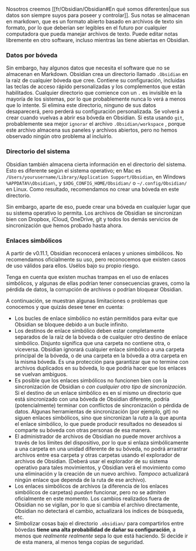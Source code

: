 Nosotros creemos [[fr/Obsidian/Obsidian#En qué somos diferentes|que sus datos son siempre suyos para poseer y controlar]]. Sus notas se almacenan en markdown, que es un formato abierto basado en archivos de texto sin formato, por lo que deberían ser legibles en el futuro por cualquier computadora que pueda manejar archivos de texto. Puede editar notas libremente en otro software, incluso mientras las tiene abiertas en Obsidian.

### Datos por bóveda

Sin embargo, hay algunos datos que necesita el software que no se almacenan en Markdown. Obsidian crea un directorio llamado `.Obsidian` en la raíz de cualquier bóveda que cree. Contiene su configuración, incluidas las teclas de acceso rápido personalizadas y los complementos que están habilitados. Cualquier directorio que comience con un  `.` es invisible en la mayoría de los sistemas, por lo que probablemente nunca lo verá a menos que lo intente. Si elimina este directorio, ninguno de sus datos desaparecerá, pero perderá su configuración personalizada. Se volverá a crear cuando vuelvas a abrir esa bóveda en Obsidian. Si esta usando `git`, probablemente sea mejor  `ignorar` el archivo `.Obsidian/workspace` , porque este archivo almacena sus paneles y archivos abiertos, pero no hemos observado ningún otro problema al incluirlo.

### Directorio del sistema

Obsidian también almacena cierta información en el directorio del sistema. Esto es diferente según el sistema operativo; en Mac es  `/Users/yourusername/Library/Application Support/Obsidian`, en Windows `%APPDATA%\Obsidian\`, y  `$XDG_CONFIG_HOME/Obsidian/` o  `~/.config/Obsidian/` en Linux. Como resultado, recomendamos no crear una bóveda en este directorio.

Sin embargo, aparte de eso, puede crear una bóveda en cualquier lugar que su sistema operativo lo permita. Los archivos de Obsidian se sincronizan bien con Dropbox, iCloud, OneDrive, git y todos los demás servicios de sincronización que hemos probado hasta ahora.

### Enlaces simbólicos

A partir de v0.11.1, Obsidian reconocerá enlaces y uniones simbólicos. No recomendamos oficialmente su uso, pero reconocemos que existen casos de uso válidos para ellos. Usélos bajo su propio riesgo.

Tenga en cuenta que existen muchas trampas en el uso de enlaces simbólicos, y algunas de ellas podrían tener consecuencias graves, como la pérdida de datos, la corrupción de archivos o podrían bloquear Obsidian.

A continuación, se muestran algunas limitaciones o problemas que conocemos y que quizás desee tener en cuenta:

- Los bucles de enlace simbólico no están permitidos para evitar que Obsidian se bloquee debido a un bucle infinito.
- Los destinos de enlace simbólico deben estar completamente separados de la raíz de la bóveda o de cualquier otro destino de enlace simbólico. Disjunto significa que una carpeta no contiene otra, o viceversa. Obsidian ignorará cualquier enlace simbólico a una carpeta principal de la bóveda, o de una carpeta en la bóveda a otra carpeta en la misma bóveda. Es una protección para garantizar que no termine con archivos duplicados en su bóveda, lo que podría hacer que los enlaces se vuelvan ambiguos.
- Es posible que los enlaces simbólicos no funcionen bien con la sincronización de Obsidian o _con cualquier otro tipo de sincronización_. Si el destino de un enlace simbólico es en sí mismo un directorio que está sincronizado con una bóveda de Obsidian diferente, podría (potencialmente) terminar con conflictos de sincronización o pérdida de datos. Algunas herramientas de sincronización (por ejemplo, git) no siguen enlaces simbólicos, sino que sincronizan la _ruta_ a la que apunta el enlace simbólico, lo que puede producir resultados no deseados si comparte su bóveda con otras personas de esa manera.
- El administrador de archivos de Obsidian no puede mover archivos a través de los límites del dispositivo, por lo que si enlaza simbólicamente a una carpeta en una unidad diferente de su bóveda, no podrá arrastrar archivos entre esa carpeta y otras carpetas usando el explorador de archivos de Obsidian. (Deberá usar el explorador de su sistema operativo para tales movimientos, y Obsidian verá el movimiento como una eliminación y la creación de un nuevo archivo. _Tampoco_ actualizará ningún enlace que dependa de la ruta de ese archivo).
- Los enlaces simbólicos de archivos (a diferencia de los enlaces simbólicos de carpetas) _pueden_ funcionar, pero no se admiten oficialmente en este momento. Los cambios realizados fuera de Obsidian no se vigilan, por lo que si cambia el archivo directamente, Obsidian no detectará el cambio, actualizará los índices de búsqueda, etc.
- Simbolizar cosas bajo el directorio `.obsidian/`  para compartirlos entre bóvedas **tiene una alta probabilidad de dañar su configuración**, a menos que _realmente realmente_ sepa lo que está haciendo. Si decide ir de esta manera, al menos tenga copias de seguridad.